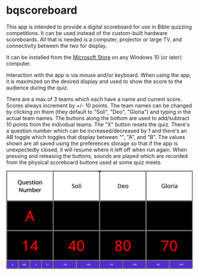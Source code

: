# bqscoreboard

This app is intended to provide a digital scoreboard for use in Bible quizzing competitions.  It can be used instead of the custom-built hardware scoreboards.  All that is needed is a computer, projector or large TV, and connectivity between the two for display.

It can be installed from the [Microsoft Store](https://apps.microsoft.com/store/detail/bqscoreboard/9PHBJB66C95Q?hl=en-us&gl=us) on any Windows 10 (or later) computer.

Interaction with the app is via mouse and/or keyboard.  When using the app, it is maximized on the desired display and used to show the score to the audience during the quiz.  

There are a max of 3 teams which each have a name and current score.  Scores always increment by +/- 10 points.  The team names can be changed by clicking on them (they default to "Soli", "Deo", "Gloria") and typing in the actual team names.  The buttons along the bottom are used to add/subtract 10 points from the individual teams.  The "X" button resets the quiz.  There's a question number which can be increased/decreased by 1 and there's an AB toggle which toggles that display between "", "A", and "B".  The values shown are all saved using the preferences storage so that if the app is unexpectedly closed, it will resume where it left off when run again.  When pressing and releasing the buttons, sounds are played which are recorded from the physical scoreboard buttons used at some quiz meets.

![screenshot](docs/art/scoreboard-screenshot.png)
